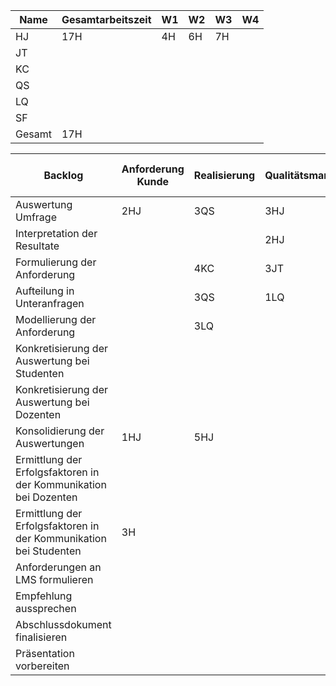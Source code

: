 Name | Gesamtarbeitszeit|W1|W2|W3|W4|
-----|------------------|---|---|---|---|
HJ | 17H| 4H|6H |7H| |
JT| | | | | |
KC| | | | | |
QS| | | | | |
LQ| | | | | |
SF| | | | | |
Gesamt|17H| | | | |

 Backlog | Anforderung Kunde | Realisierung | Qualitätsmanagement | ~~Abnahme durch Kunden~~ | Start| Ende|Wartezeit|
----|--------------|------------|-----------|----------|----|----|----|
Auswertung Umfrage | 2HJ | 3QS  | 3HJ| |10.05.|||0|
Interpretation der Resultate |   |  | 2HJ |  |||0|
Formulierung der Anforderung||4KC|3JT||||0|
Aufteilung in Unteranfragen|| 3QS |1LQ||||0|
Modellierung der Anforderung  | |3LQ | |-||| 0|
Konkretisierung der Auswertung bei Studenten | | | |-|||0|
Konkretisierung der Auswertung bei Dozenten | | | |-|||0|
Konsolidierung der Auswertungen |1HJ |5HJ | |-|30.05.||0|
Ermittlung der Erfolgsfaktoren in der Kommunikation bei Dozenten | | | |-|||0|
Ermittlung der Erfolgsfaktoren in der Kommunikation bei Studenten |3H| | |-|31.05.||0|
Anforderungen an LMS formulieren | | | |-|||0|
Empfehlung aussprechen | | | |-|||0|
Abschlussdokument finalisieren | | | | |||0|
Präsentation vorbereiten | | | |-|||0|
